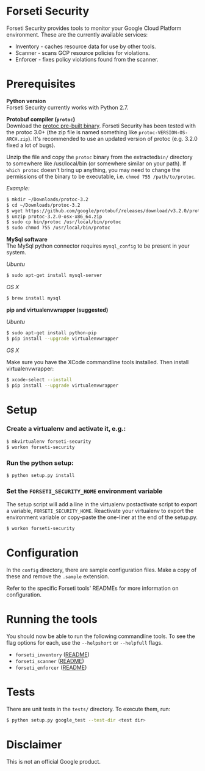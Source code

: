 # Forseti Security

Forseti Security provides tools to monitor your Google Cloud Platform
environment. These are the currently available services:

* Inventory - caches resource data for use by other tools.
* Scanner - scans GCP resource policies for violations.
* Enforcer - fixes policy violations found from the scanner.



# Prerequisites

**Python version**  
Forseti Security currently works with Python 2.7.

**Protobuf compiler (`protoc`)**  
Download the [protoc pre-built
binary](https://github.com/google/protobuf/releases). Forseti Security has been tested with
the protoc 3.0+ (the zip file is named something like
`protoc-VERSION-OS-ARCH.zip`). It's recommended to use an updated version of
protoc (e.g. 3.2.0 fixed a lot of bugs).

Unzip the file and copy the `protoc` binary from the extracted`bin/` directory
to somewhere like /usr/local/bin (or somewhere similar on your path). If `which
protoc` doesn't bring up anything, you may need to change the permissions of the
binary to be executable, i.e. `chmod 755 /path/to/protoc`.

*Example:*

```sh
$ mkdir ~/Downloads/protoc-3.2
$ cd ~/Downloads/protoc-3.2
$ wget https://github.com/google/protobuf/releases/download/v3.2.0/protoc-3.2.0-osx-x86_64.zip
$ unzip protoc-3.2.0-osx-x86_64.zip
$ sudo cp bin/protoc /usr/local/bin/protoc
$ sudo chmod 755 /usr/local/bin/protoc
```

**MySql software**  
The MySql python connector requires `mysql_config` to be present in your system.

*Ubuntu*

```sh
$ sudo apt-get install mysql-server
```

*OS X*

```sh
$ brew install mysql
```

**pip and virtualenvwrapper (suggested)**  

*Ubuntu*

```sh
$ sudo apt-get install python-pip
$ pip install --upgrade virtualenvwrapper
```

*OS X*

Make sure you have the XCode commandline tools installed. Then install
virtualenvwrapper:

```sh
$ xcode-select --install
$ pip install --upgrade virtualenvwrapper
```

# Setup


### Create a virtualenv and activate it, e.g.:

```sh
$ mkvirtualenv forseti-security
$ workon forseti-security
```

### Run the python setup:

```sh
$ python setup.py install
```

### Set the `FORSETI_SECURITY_HOME` environment variable
The setup script will add a line in the virtualenv postactivate script to export
a variable, `FORSETI_SECURITY_HOME`. Reactivate your virtualenv to export the
environment variable or copy-paste the one-liner at the end of the setup.py.

```sh
$ workon forseti-security
```


# Configuration
In the `config` directory, there are sample configuration files. Make a copy of
these and remove the `.sample` extension.

Refer to the specific Forseti tools' READMEs for more information on
configuration.


# Running the tools

You should now be able to run the following commandline tools. To see the flag options for each, use the `--helpshort` or `--helpfull` flags.

 - `forseti_inventory` ([README](google/cloud/security/inventory/README.md))
 - `forseti_scanner` ([README](google/cloud/security/scanner/README.md))
 - `forseti_enforcer` ([README](google/cloud/security/enforcer/README.md))


# Tests
There are unit tests in the `tests/` directory. To execute them, run:

```sh
$ python setup.py google_test --test-dir <test dir>
```


# Disclaimer
This is not an official Google product.
